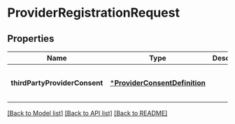 # ProviderRegistrationRequest


## Properties
Name | Type | Description | Notes
------------ | ------------- | ------------- | -------------
**thirdPartyProviderConsent** | [***ProviderConsentDefinition**](ProviderConsentDefinition.md) |  | [optional] [default to nothing]


[[Back to Model list]](../README.md#models) [[Back to API list]](../README.md#api-endpoints) [[Back to README]](../README.md)


